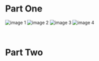 # Part One
![image 1](https://git.sr.ht/~hedy/adventofcode/blob/main/2021/02/shortcuts-02-part1-1.jpg)
![image 2](https://git.sr.ht/~hedy/adventofcode/blob/main/2021/02/shortcuts-02-part1-2.jpg)
![image 3](https://git.sr.ht/~hedy/adventofcode/blob/main/2021/02/shortcuts-02-part1-3.jpg)
![image 4](https://git.sr.ht/~hedy/adventofcode/blob/main/2021/02/shortcuts-02-part1-4.jpg)

<br>

# Part Two
